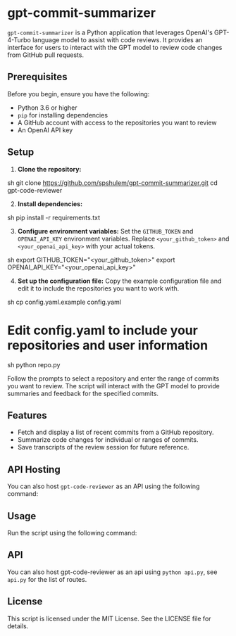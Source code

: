 # gpt-commit-summarizer

`gpt-commit-summarizer` is a Python application that leverages OpenAI's GPT-4-Turbo language model to assist with code reviews. It provides an interface for users to interact with the GPT model to review code changes from GitHub pull requests.

## Prerequisites

Before you begin, ensure you have the following:
- Python 3.6 or higher
- `pip` for installing dependencies
- A GitHub account with access to the repositories you want to review
- An OpenAI API key

## Setup

1. **Clone the repository:**

sh
git clone https://github.com/spshulem/gpt-commit-summarizer.git
cd gpt-code-reviewer


2. **Install dependencies:**

sh
pip install -r requirements.txt


3. **Configure environment variables:**
   Set the `GITHUB_TOKEN` and `OPENAI_API_KEY` environment variables. Replace `<your_github_token>` and `<your_openai_api_key>` with your actual tokens.

sh
export GITHUB_TOKEN="<your_github_token>"
export OPENAI_API_KEY="<your_openai_api_key>"


4. **Set up the configuration file:**
   Copy the example configuration file and edit it to include the repositories you want to work with.

sh
cp config.yaml.example config.yaml
# Edit config.yaml to include your repositories and user information

sh
python repo.py


Follow the prompts to select a repository and enter the range of commits you want to review. The script will interact with the GPT model to provide summaries and feedback for the specified commits.

## Features

- Fetch and display a list of recent commits from a GitHub repository.
- Summarize code changes for individual or ranges of commits.
- Save transcripts of the review session for future reference.

## API Hosting

You can also host `gpt-code-reviewer` as an API using the following command:


## Usage

Run the script using the following command:

## API

You can also host gpt-code-reviewer as an api using `python api.py`, see `api.py` for the list of routes.

## License

This script is licensed under the MIT License. See the LICENSE file for details.
